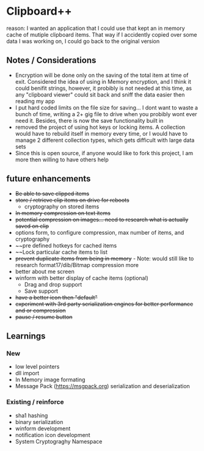# Clipboard++

reason: I wanted an application that I could use that kept an in memory cache of mutiple clipboard items. That way if I accidently copied over some data I was working on, I could go back to the original version

## Notes / Considerations
* Encryption will be done only on the saving of the total item at time of exit. Considered the idea of using in Memory encryption, and I think it could benifit strings, however, it probibly is not needed at this time, as any "clipboard viewer" could sit back and sniff the data easier then reading my app
* I put hard coded limits on the file size for saving... I dont want to waste a bunch of time, writing a 2+ gig file to drive when you probibly wont ever need it. Besides, there is now the save functionality built in
* removed the project of using hot keys or locking items. A collection would have to rebuild itself in memory every time, or I would have to manage 2 different collection types, which gets difficult with large data sets
* Since this is open source, if anyone would like to fork this project, I am more then willing to have others help

## future enhancements
* ~~Be able to save clipped items~~
* ~~store / retrieve clip items on drive for reboots~~
  * cryptography on stored items
* ~~In memory compression on text items~~
* ~~potential compression on images... need to research what is actually saved on clip~~
* options form, to configure compression, max number of items, and cryptography
* ~~pre defined hotkeys for cached items
* ~~Lock particular cache items to list
* ~~prevent duplicate items from being in memory~~ - Note: would still like to research format17/dib/Bitmap compression more
* better about me screen
* winform with better display of cache items (optional)
  * Drag and drop support
  * Save support
* ~~have a better icon then "default"~~
* ~~experiment with 3rd party serialization engines for better performance and or compression~~
* ~~pause / resume button~~

## Learnings

### New
* low level pointers
* dll import
* In Memory image formating
* Message Pack  (https://msgpack.org) serialization and deserialization


### Existing / reinforce
* sha1 hashing
* binary serialization
* winform development
* notification icon development
* System Cryptograghy Namespace

